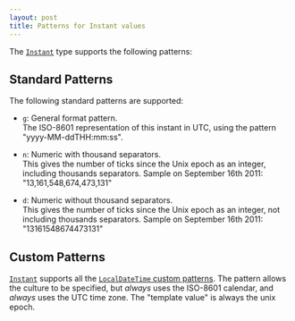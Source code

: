 ```yaml
---
layout: post
title: Patterns for Instant values
---
```


The [`Instant`](noda-type://NodaTime.Instant) type supports the following patterns:

Standard Patterns
-----------------

The following standard patterns are supported:

- `g`: General format pattern.  
  The ISO-8601 representation of this instant in UTC, using the
  pattern "yyyy-MM-ddTHH:mm:ss".
  
- `n`: Numeric with thousand separators.  
  This gives the number of ticks since the Unix epoch as an integer,
  including thousands separators. Sample on September 16th 2011:
  "13,161,548,674,473,131"
  
- `d`: Numeric without thousand separators.  
  This gives the number of ticks since the Unix epoch as an integer,
  not including thousands separators. Sample on September 16th 2011:
  "13161548674473131"

Custom Patterns
---------------

[`Instant`](noda-type://NodaTime.Instant) supports all the [`LocalDateTime` custom patterns](localdatetime-patterns.html).
The pattern allows the culture to be specified, but *always* uses the ISO-8601 calendar, and *always* uses the UTC
time zone. The "template value" is always the unix epoch.
